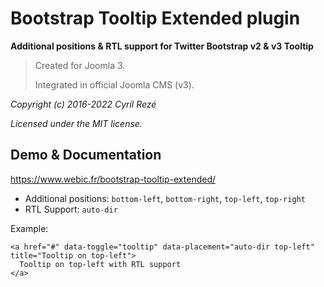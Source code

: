 # Bootstrap Tooltip Extended plugin
**Additional positions & RTL support for Twitter Bootstrap v2 & v3 Tooltip**

> Created for Joomla 3.
> 
> Integrated in official Joomla CMS (v3).

_Copyright (c) 2016-2022 Cyril Rezé_

_Licensed under the MIT license._

## Demo & Documentation
https://www.webic.fr/bootstrap-tooltip-extended/

- Additional positions: <code>bottom-left</code>, <code>bottom-right</code>, <code>top-left</code>, <code>top-right</code>
- RTL Support: <code>auto-dir</code>

Example:

```
<a href="#" data-toggle="tooltip" data-placement="auto-dir top-left" title="Tooltip on top-left">
  Tooltip on top-left with RTL support
</a>
```
